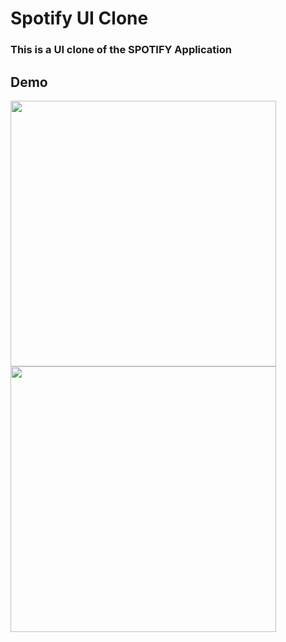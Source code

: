 # Spotify UI Clone
### This is a UI clone of the SPOTIFY Application

## Demo
<img src="2_1.jpeg" width="425"/> <img src="2.jpeg" width="425"/> 